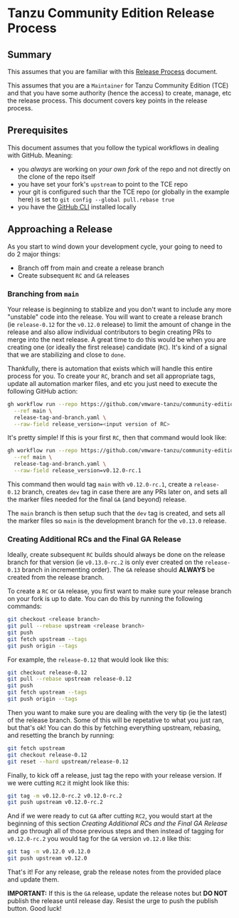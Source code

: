 # Tanzu Community Edition Release Process

## Summary

This assumes that you are familiar with this [Release Process](https://github.com/vmware-tanzu/community-edition/blob/main/docs/developer/release-process.md) document.

This assumes that you are a `Maintainer` for Tanzu Community Edition (TCE) and that you have some authority (hence the access) to create, manage, etc the release process. This document covers key points in the release process.

## Prerequisites

This document assumes that you follow the typical workflows in dealing with GitHub. Meaning:

- you *always* are working on *your own fork* of the repo and not directly on the clone of the repo itself
- you have set your fork's `upstream` to point to the TCE repo
- your git is configured such thar the TCE repo (or globally in the example here) is set to `git config --global pull.rebase true`
- you have the [GitHub CLI](https://github.com/cli/cli) installed locally

## Approaching a Release

As you start to wind down your development cycle, your going to need to do 2 major things:

- Branch off from main and create a release branch
- Create subsequent `RC` and `GA` releases

### Branching from `main`

Your release is beginning to stablize and you don't want to include any more "unstable" code into the release. You will want to create a release branch (ie `release-0.12` for the `v0.12.0` release) to limit the amount of change in the release and also allow individual contributors to begin creating PRs to merge into the next release. A great time to do this would be when you are creating one (or ideally the first release) candidate (`RC`). It's kind of a signal that we are stabilizing and close to `done`.

Thankfully, there is automation that exists which will handle this entire process for you. To create your `RC`, branch and set all appropriate tags, update all automation marker files, and etc you just need to execute the following GitHub action:

```bash
gh workflow run --repo https://github.com/vmware-tanzu/community-edition/ \
  --ref main \
  release-tag-and-branch.yaml \
  --raw-field release_version=<input version of RC>
```

It's pretty simple! If this is your first `RC`, then that command would look like:

```bash
gh workflow run --repo https://github.com/vmware-tanzu/community-edition/ \
  --ref main \
  release-tag-and-branch.yaml \
  --raw-field release_version=v0.12.0-rc.1
```

This command then would tag `main` with `v0.12.0-rc.1`, create a `release-0.12` branch, creates `dev` tag in case there are any PRs later on, and sets all the marker files needed for the final `GA` (and beyond) release.

The `main` branch is then setup such that the `dev` tag is created, and sets all the marker files so `main` is the development branch for the `v0.13.0` release.

### Creating Additional RCs and the Final GA Release

Ideally, create subsequent `RC` builds should always be done on the release branch for that version (ie `v0.13.0-rc.2` is only ever created on the `release-0.13` branch in incrementing order). The `GA` release should **ALWAYS** be created from the release branch.

To create a `RC` or `GA` release, you first want to make sure your release branch on your fork is up to date. You can do this by running the following commands:

```bash
git checkout <release branch>
git pull --rebase upstream <release branch>
git push
git fetch upstream --tags
git push origin --tags
```

For example, the `release-0.12` that would look like this:

```bash
git checkout release-0.12
git pull --rebase upstream release-0.12
git push
git fetch upstream --tags
git push origin --tags
```

Then you want to make sure you are dealing with the very tip (ie the latest) of the release branch. Some of this will be repetative to what you just ran, but that's ok! You can do this by fetching everything upstream, rebasing, and resetting the branch by running:

```bash
git fetch upstream
git checkout release-0.12
git reset --hard upstream/release-0.12
```

Finally, to kick off a release, just tag the repo with your release version. If we were cutting `RC2` it might look like this:

```bash
git tag -m v0.12.0-rc.2 v0.12.0-rc.2
git push upstream v0.12.0-rc.2
```

And if we were ready to cut `GA` after cutting `RC2`, you would start at the beginning of this section *Creating Additional RCs and the Final GA Release* and go through all of those previous steps and then instead of tagging for `v0.12.0-rc.2` you would tag for the `GA` version `v0.12.0` like this:

```bash
git tag -m v0.12.0 v0.12.0
git push upstream v0.12.0
```

That's it! For any release, grab the release notes from the provided place and update them.

**IMPORTANT:** If this is the `GA` release, update the release notes but **DO NOT** publish the release until release day. Resist the urge to push the publish button. Good luck!
